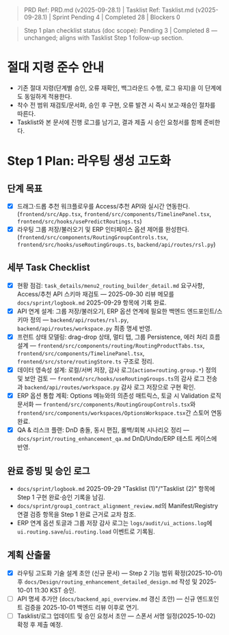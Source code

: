 > PRD Ref: PRD.md (v2025-09-28.1) | Tasklist Ref: Tasklist.md (v2025-09-28.1) | Sprint Pending 4 | Completed 28 | Blockers 0

> Step 1 plan checklist status (doc scope): Pending 3 | Completed 8 — unchanged; aligns with Tasklist Step 1 follow-up section.

# 절대 지령 준수 안내
- 기존 절대 지령(단계별 승인, 오류 재확인, 백그라운드 수행, 로그 유지)을 이 단계에도 동일하게 적용한다.
- 착수 전 범위 재검토/문서화, 승인 후 구현, 오류 발견 시 즉시 보고·재승인 절차를 따른다.
- Tasklist와 본 문서에 진행 로그를 남기고, 결과 제출 시 승인 요청서를 함께 준비한다.

# Step 1 Plan: 라우팅 생성 고도화

## 단계 목표
- [x] 드래그·드롭 추천 워크플로우를 Access/추천 API와 실시간 연동한다. (`frontend/src/App.tsx`, `frontend/src/components/TimelinePanel.tsx`, `frontend/src/hooks/usePredictRoutings.ts`)
- [x] 라우팅 그룹 저장/불러오기 및 ERP 인터페이스 옵션 제어를 완성한다. (`frontend/src/components/RoutingGroupControls.tsx`, `frontend/src/hooks/useRoutingGroups.ts`, `backend/api/routes/rsl.py`)

## 세부 Task Checklist
- [x] 현황 점검: `task_details/menu2_routing_builder_detail.md` 요구사항, Access/추천 API 스키마 재검토 — 2025-09-30 리뷰 메모를 `docs/sprint/logbook.md` 2025-09-29 항목에 기록 완료.
- [x] API 연계 설계: 그룹 저장/불러오기, ERP 옵션 연계에 필요한 백엔드 엔드포인트/스키마 정의 — `backend/api/routes/rsl.py`, `backend/api/routes/workspace.py` 최종 명세 반영.
- [x] 프런트 상태 모델링: drag-drop 상태, 멀티 탭, 그룹 Persistence, 에러 처리 흐름 설계 — `frontend/src/components/routing/RoutingProductTabs.tsx`, `frontend/src/components/TimelinePanel.tsx`, `frontend/src/store/routingStore.ts` 구조로 정리.
- [x] 데이터 영속성 설계: 로컬/서버 저장, 감사 로그(`action=routing.group.*`) 정의 및 보안 검토 — `frontend/src/hooks/useRoutingGroups.ts`의 감사 로그 전송과 `backend/api/routes/workspace.py` 감사 로그 저장으로 구현 확인.
- [x] ERP 옵션 통합 계획: Options 메뉴와의 의존성 매트릭스, 토글 시 Validation 로직 문서화 — `frontend/src/components/RoutingGroupControls.tsx`와 `frontend/src/components/workspaces/OptionsWorkspace.tsx`간 스토어 연동 완료.
- [x] QA & 리스크 플랜: DnD 충돌, 동시 편집, 롤백/회복 시나리오 정리 — `docs/sprint/routing_enhancement_qa.md` DnD/Undo/ERP 테스트 케이스에 반영.

## 완료 증빙 및 승인 로그
- `docs/sprint/logbook.md` 2025-09-29 "Tasklist (1)"/"Tasklist (2)" 항목에 Step 1 구현 완료·승인 기록을 남김.
- `docs/sprint/group1_contract_alignment_review.md`의 Manifest/Registry 연결 검증 항목을 Step 1 완료 근거로 교차 참조.
- ERP 연계 옵션 토글과 그룹 저장 감사 로그는 `logs/audit/ui_actions.log`에 `ui.routing.save`/`ui.routing.load` 이벤트로 기록됨.


## 계획 산출물
- [x] 라우팅 고도화 기술 설계 초안 (신규 문서) — Step 2 기능 범위 확정(2025-10-01) 후 `docs/Design/routing_enhancement_detailed_design.md` 작성 및 2025-10-01 11:30 KST 승인.
- [ ] API 명세 추가안 (`docs/backend_api_overview.md` 갱신 초안) — 신규 엔드포인트 검증을 2025-10-01 백엔드 리뷰 이후로 연기.
- [ ] Tasklist/로그 업데이트 및 승인 요청서 초안 — 스폰서 서명 일정(2025-10-02) 확정 후 제출 예정.
